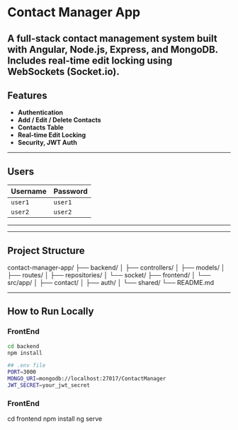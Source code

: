 # Contact Manager App

A full-stack contact management system built with Angular, Node.js, Express, and MongoDB.  
Includes real-time edit locking using WebSockets (Socket.io).
---

## Features

- **Authentication**
- **Add / Edit / Delete Contacts**
- **Contacts Table**
- **Real-time Edit Locking**
- **Security, JWT Auth**
---

## Users

| Username | Password |
|----------|----------|
| `user1`  | `user1`  |
| `user2`  | `user2`  |

---

---

##  Project Structure
contact-manager-app/
├── backend/
│ ├── controllers/
│ ├── models/
│ ├── routes/
│ ├── repositories/
│ └── socket/
├── frontend/
│ └── src/app/
│ ├── contact/
│ ├── auth/
│ └── shared/
└── README.md

---

## How to Run Locally

### FrontEnd
```bash or git or temrinal
cd backend
npm install

## .env file
PORT=3000
MONGO_URI=mongodb://localhost:27017/ContactManager
JWT_SECRET=your_jwt_secret


```
### FrontEnd
cd frontend
npm install
ng serve
